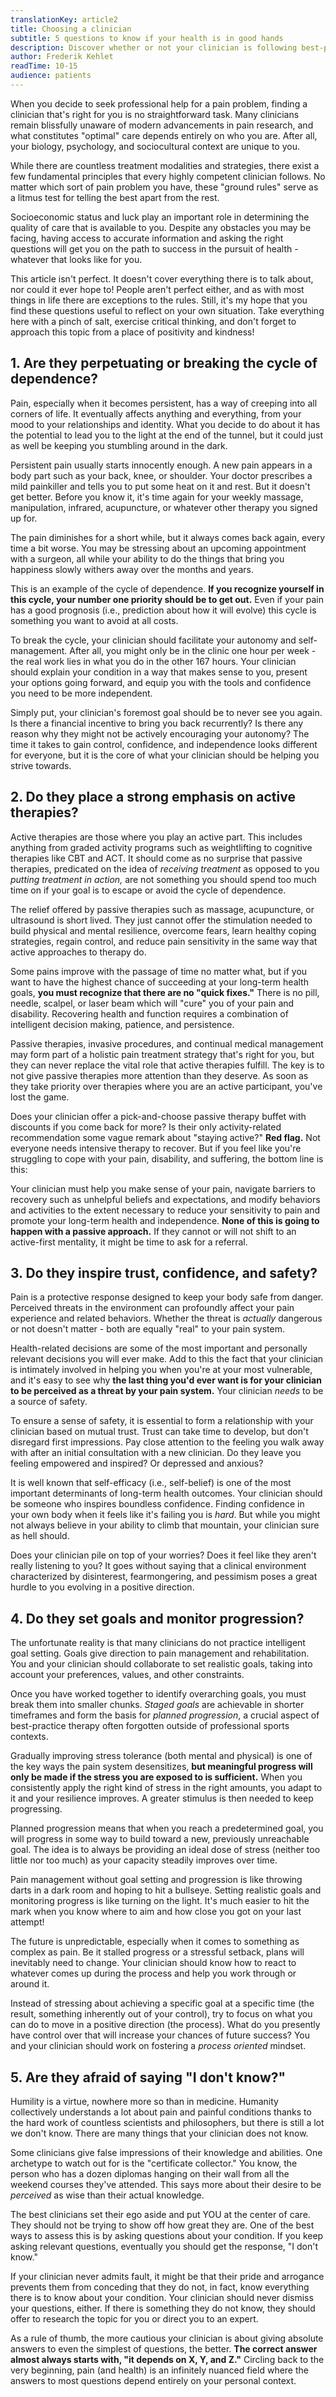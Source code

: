 ```yaml
---
translationKey: article2
title: Choosing a clinician
subtitle: 5 questions to know if your health is in good hands
description: Discover whether or not your clinician is following best-practice pain management principles by reflecting on these 5 key questions.
author: Frederik Kehlet
readTime: 10-15
audience: patients
---
```


When you decide to seek professional help for a pain problem, finding a clinician that's right for you is no straightforward task. Many clinicians remain blissfully unaware of modern advancements in pain research, and what constitutes "optimal" care depends entirely on who you are. After all, your biology, psychology, and sociocultural context are unique to you.

While there are countless treatment modalities and strategies, there exist a few fundamental principles that every highly competent clinician follows. No matter which sort of pain problem you have, these "ground rules" serve as a litmus test for telling the best apart from the rest.

Socioeconomic status and luck play an important role in determining the quality of care that is available to you. Despite any obstacles you may be facing, having access to accurate information and asking the right questions will get you on the path to success in the pursuit of health - whatever that looks like for you.

This article isn't perfect. It doesn't cover everything there is to talk about, nor could it ever hope to! People aren't perfect either, and as with most things in life there are exceptions to the rules. Still, it's my hope that you find these questions useful to reflect on your own situation. Take everything here with a pinch of salt, exercise critical thinking, and don't forget to approach this topic from a place of positivity and kindness!

## 1. Are they perpetuating or breaking the cycle of dependence?

Pain, especially when it becomes persistent, has a way of creeping into all corners of life. It eventually affects anything and everything, from your mood to your relationships and identity. What you decide to do about it has the potential to lead you to the light at the end of the tunnel, but it could just as well be keeping you stumbling around in the dark.

Persistent pain usually starts innocently enough. A new pain appears in a body part such as your back, knee, or shoulder. Your doctor prescribes a mild painkiller and tells you to put some heat on it and rest. But it doesn't get better. Before you know it, it's time again for your weekly massage, manipulation, infrared, acupuncture, or whatever other therapy you signed up for.

The pain diminishes for a short while, but it always comes back again, every time a bit worse. You may be stressing about an upcoming appointment with a surgeon, all while your ability to do the things that bring you happiness slowly withers away over the months and years.

This is an example of the cycle of dependence. **If you recognize yourself in this cycle, your number one priority should be to get out.** Even if your pain has a good prognosis (i.e., prediction about how it will evolve) this cycle is something you want to avoid at all costs.

To break the cycle, your clinician should facilitate your autonomy and self-management. After all, you might only be in the clinic one hour per week - the real work lies in what you do in the other 167 hours. Your clinician should explain your condition in a way that makes sense to you, present your options going forward, and equip you with the tools and confidence you need to be more independent.

Simply put, your clinician's foremost goal should be to never see you again. Is there a financial incentive to bring you back recurrently? Is there any reason why they might not be actively encouraging your autonomy? The time it takes to gain control, confidence, and independence looks different for everyone, but it is the core of what your clinician should be helping you strive towards.

## 2. Do they place a strong emphasis on active therapies?

Active therapies are those where you play an active part. This includes anything from graded activity programs such as weightlifting to cognitive therapies like CBT and ACT. It should come as no surprise that passive therapies, predicated on the idea of *receiving treatment* as opposed to you *putting treatment in action,* are not something you should spend too much time on if your goal is to escape or avoid the cycle of dependence.

The relief offered by passive therapies such as massage, acupuncture, or ultrasound is short lived. They just cannot offer the stimulation needed to build physical and mental resilience, overcome fears, learn healthy coping strategies, regain control, and reduce pain sensitivity in the same way that active approaches to therapy do.

Some pains improve with the passage of time no matter what, but if you want to have the highest chance of succeeding at your long-term health goals, **you must recognize that there are no "quick fixes."** There is no pill, needle, scalpel, or laser beam which will "cure" you of your pain and disability. Recovering health and function requires a combination of intelligent decision making, patience, and persistence.

Passive therapies, invasive procedures, and continual medical management may form part of a holistic pain treatment strategy that's right for you, but they can never replace the vital role that active therapies fulfill. The key is to not give passive therapies more attention than they deserve. As soon as they take priority over therapies where you are an active participant, you've lost the game.

Does your clinician offer a pick-and-choose passive therapy buffet with discounts if you come back for more? Is their only activity-related recommendation some vague remark about "staying active?" **Red flag.** Not everyone needs intensive therapy to recover. But if you feel like you're struggling to cope with your pain, disability, and suffering, the bottom line is this:

Your clinician must help you make sense of your pain, navigate barriers to recovery such as unhelpful beliefs and expectations, and modify behaviors and activities to the extent necessary to reduce your sensitivity to pain and promote your long-term health and independence. **None of this is going to happen with a passive approach.** If they cannot or will not shift to an active-first mentality, it might be time to ask for a referral.

## 3. Do they inspire trust, confidence, and safety?

Pain is a protective response designed to keep your body safe from danger. Perceived threats in the environment can profoundly affect your pain experience and related behaviors. Whether the threat is *actually* dangerous or not doesn't matter - both are equally "real" to your pain system.

Health-related decisions are some of the most important and personally relevant decisions you will ever make. Add to this the fact that your clinician is intimately involved in helping you when you're at your most vulnerable, and it's easy to see why **the last thing you'd ever want is for your clinician to be perceived as a threat by your pain system.** Your clinician *needs* to be a source of safety.

To ensure a sense of safety, it is essential to form a relationship with your clinician based on mutual trust. Trust can take time to develop, but don't disregard first impressions. Pay close attention to the feeling you walk away with after an initial consultation with a new clinician. Do they leave you feeling empowered and inspired? Or depressed and anxious?

It is well known that self-efficacy (i.e., self-belief) is one of the most important determinants of long-term health outcomes. Your clinician should be someone who inspires boundless confidence. Finding confidence in your own body when it feels like it's failing you is *hard*. But while you might not always believe in your ability to climb that mountain, your clinician sure as hell should.

Does your clinician pile on top of your worries? Does it feel like they aren't really listening to you? It goes without saying that a clinical environment characterized by disinterest, fearmongering, and pessimism poses a great hurdle to you evolving in a positive direction.

## 4. Do they set goals and monitor progression?

The unfortunate reality is that many clinicians do not practice intelligent goal setting. Goals give direction to pain management and rehabilitation. You and your clinician should collaborate to set realistic goals, taking into account your preferences, values, and other constraints.

Once you have worked together to identify overarching goals, you must break them into smaller chunks. *Staged goals* are achievable in shorter timeframes and form the basis for *planned progression*, a crucial aspect of best-practice therapy often forgotten outside of professional sports contexts.

Gradually improving stress tolerance (both mental and physical) is one of the key ways the pain system desensitizes, **but meaningful progress will only be made if the stress you are exposed to is sufficient.** When you consistently apply the right kind of stress in the right amounts, you adapt to it and your resilience improves. A greater stimulus is then needed to keep progressing.

Planned progression means that when you reach a predetermined goal, you will progress in some way to build toward a new, previously unreachable goal. The idea is to always be providing an ideal dose of stress (neither too little nor too much) as your capacity steadily improves over time.

Pain management without goal setting and progression is like throwing darts in a dark room and hoping to hit a bullseye. Setting realistic goals and monitoring progress is like turning on the light. It's much easier to hit the mark when you know where to aim and how close you got on your last attempt!

The future is unpredictable, especially when it comes to something as complex as pain. Be it stalled progress or a stressful setback, plans will inevitably need to change. Your clinician should know how to react to whatever comes up during the process and help you work through or around it.

Instead of stressing about achieving a specific goal at a specific time (the result, something inherently out of your control), try to focus on what you can do to move in a positive direction (the process). What do you presently have control over that will increase your chances of future success? You and your clinician should work on fostering a *process oriented* mindset.

## 5. Are they afraid of saying "I don't know?"

Humility is a virtue, nowhere more so than in medicine. Humanity collectively understands a lot about pain and painful conditions thanks to the hard work of countless scientists and philosophers, but there is still a lot we don't know. There are many things that your clinician does not know.

Some clinicians give false impressions of their knowledge and abilities. One archetype to watch out for is the "certificate collector." You know, the person who has a dozen diplomas hanging on their wall from all the weekend courses they've attended. This says more about their desire to be *perceived* as wise than their actual knowledge.

The best clinicians set their ego aside and put YOU at the center of care. They should not be trying to show off how great they are. One of the best ways to assess this is by asking questions about your condition. If you keep asking relevant questions, eventually you should get the response, "I don't know."

If your clinician never admits fault, it might be that their pride and arrogance prevents them from conceding that they do not, in fact, know everything there is to know about your condition. Your clinician should never dismiss your questions, either. If there is something they do not know, they should offer to research the topic for you or direct you to an expert.

As a rule of thumb, the more cautious your clinician is about giving absolute answers to even the simplest of questions, the better. **The correct answer almost always starts with, "it depends on X, Y, and Z."** Circling back to the very beginning, pain (and health) is an infinitely nuanced field where the answers to most questions depend entirely on your personal context.

